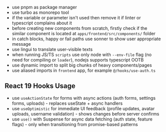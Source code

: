 - use pnpm as package manager
- use turbo as monorepo tool
- if the variable or parameter isn't used then remove it if linter or typescript complains about it
- before creating new components from scratch, firstly check if the similar component is located at `apps/frontend/src/components/` folder
- in catch blocks, happy or fail paths use sonner to show user appropriate message
- use lingui to translate user-visible texts
- when running JS/TS `scripts` use only node with `--env-file` flag (no need for compiling or `loader`), nodejs supports typescript OOTB
- use dynamic import to split big chunks of heavy components/pages
- use aliased imports in `frontend` app, for example `@/hooks/use-auth.ts`

## React 19 Hooks Usage

- use `useActionState` for forms with async actions (auth forms, settings forms, uploads) - replaces useState + async handlers
- use `useOptimistic` for immediate UI feedback (profile updates, avatar uploads, username validation) - shows changes before server confirms
- use `use()` with Suspense for async data fetching (auth state, feature flags) - only when transitioning from promise-based patterns
